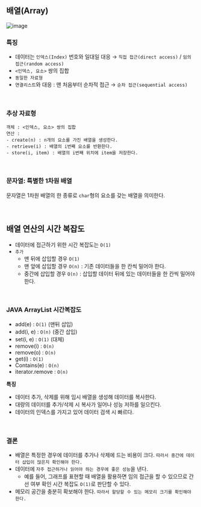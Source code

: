 ## 배열(Array)
![image](https://github.com/joohee56/Algorithm-Code-And-Data-Structure/assets/83942393/8d8880af-da4f-481c-ae54-0b7cc6d24a86)

### 특징
* 데이터는 `인덱스(Index)` 번호와 일대일 대응 → `직접 접근(direct access)` / `임의 접근(random access)`
* `<인덱스, 요소>` 쌍의 집합
* `동일한 자료형`
* `연결리스트`와 대응 : 맨 처음부터 순차적 접근 → `순차 접근(sequential access)`
</br>

### 추상 자료형
```
객체 : <인덱스, 요소> 쌍의 집합
연산 :
- create(n) : n개의 요소를 가진 배열을 생성한다.
- retrieve(i) : 배열의 i번째 요소를 반환한다. 
- store(i, item) : 배열의 i번째 위치에 item을 저장한다. 
```
</br>

### 문자열: 특별한 1차원 배열
문자열은 1차원 배열의 한 종류로 `char`형의 요소를 갖는 배열을 의미한다.</br>     
</br>

## 배열 연산의 시간 복잡도
* 데이터에 접근하기 위한 시간 복잡도는 `O(1)`
* `추가`
    * 맨 뒤에 삽입할 경우 `O(1)`
    * 맨 앞에 삽입할 경우 `O(n)` : 기존 데이터들을 한 칸씩 밀어야 한다.
    * 중간에 삽입할 경우 `O(n)` : 삽입할 데이터 뒤에 있는 데이터들을 한 칸씩 밀어야 한다.
</br>

### JAVA ArrayList 시간복잡도
* add(e) : `O(1)` (맨뒤 삽입)
* add(i, e) : `O(n)` (중간 삽입)
* set(i, e) : `O(1)` (대체)
* remove(i) : `O(n)`
* remove(o) : `O(n)`
* get(i) : `O(1)`
* Contains(e) : `O(n)`
* iterator.remove : `O(n)`

**특징**
* 데이터 추가, 삭제를 위해 임시 배열을 생성해 데이터를 복사한다.
* 대량의 데이터를 추가/삭제 시 복사가 일어나 성능 저하를 일으킨다.
* 데이터의 인덱스를 가지고 있어 데이터 검색 시 빠르다.
</br>

### 결론
* 배열은 특정한 경우에 데이터를 추가나 삭제에 드는 비용이 크다. `따라서 중간에 데이터 삽입이 많은지 확인해야 한다.` 
* 데이터에 `자주 접근하거나 읽어야 하는 경우에 좋은 성능`을 낸다.
    * 예를 들어, 그래프를 표현할 때 배열을 활용하면 임의 접근을 할 수 있으므로 간선 여부 확인 시간 복잡도 `O(1)`로 판단할 수 있다.
* 메모리 공간을 충분히 확보해야 한다. `따라서 할당할 수 있는 메모리 크기를 확인해야 한다.`  
</br>
</br>



